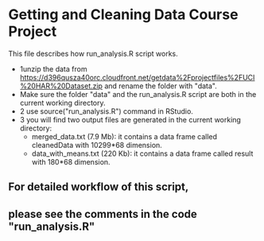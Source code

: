 
Getting and Cleaning Data Course Project
========================================
This file describes how run_analysis.R script works.
* 1unzip the data from https://d396qusza40orc.cloudfront.net/getdata%2Fprojectfiles%2FUCI%20HAR%20Dataset.zip and rename the folder with "data".
* Make sure the folder "data" and the run_analysis.R script are both in the current working directory.
* 2 use source("run_analysis.R") command in RStudio. 
* 3 you will find two output files are generated in the current working directory:
  - merged_data.txt (7.9 Mb): it contains a data frame called cleanedData with 10299*68 dimension.
  - data_with_means.txt (220 Kb): it contains a data frame called result with 180*68 dimension.

## For detailed workflow of this script,
## please see the comments in the code "run_analysis.R"